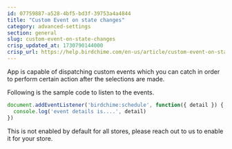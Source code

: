 ```yaml
---
id: 07759887-a528-4bf5-bd3f-39753a4a4844
title: "Custom Event on state changes"
category: advanced-settings
section: general
slug: custom-event-on-state-changes
crisp_updated_at: 1730790144000
crisp_url: https://help.birdchime.com/en-us/article/custom-event-on-state-changes-bfj6bz/
---
```


App is capable of dispatching custom events which you can catch in order to perform certain action after the selections are made.

Following is the sample code to listen to the events.

```javascript
document.addEventListener('birdchime:schedule', function({ detail }) {
  console.log('event details is....', detail)
})
```

This is not enabled by default for all stores, please reach out to us to enable it for your store.
